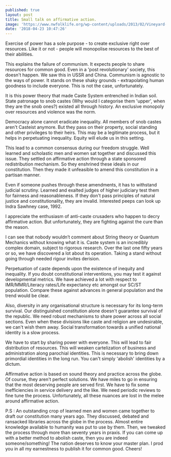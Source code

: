 ```yaml
---
published: true
layout: post
title: Small talk on affirmative action.
image: 'https://www.nwfolklife.org/wp-content/uploads/2013/02/Vineyard-March.jpg'
date: '2018-04-23 10:47:26'
---
```

Exercise of power has a sole purpose - to create exclusive right over resources. Like it or not - people will monopolise resources to the best of their abilities.

This explains the failure of communism. It expects people to share resources for common good. Even in a 'post revolutionary' society, this doesn't happen. We saw this in USSR and China. Communism is agnostic to the ways of power. It stands on these shaky grounds - extrapolating human goodness to include everyone. This is not the case, unfortunately.

It is this power theory that made Caste System entrenched in Indian soil. State patronage to snob castes (Why would I categorise them 'upper', when they are the snob ones?) existed all through history. An exclusive monopoly over resources and violence was the norm. 

Democracy alone cannot eradicate inequality. All members of snob castes aren't Casteist anymore. But they pass on their property, social standing and other privileges to their heirs. This may be a legitimate process, but it helps in perpetuating inequality.  Equity will elude us in this setting.

This lead to a common consensus during our freedom struggle. Well learned and scholastic men and women sat together and discussed this issue. They settled on affirmative action through a state sponsored redistribution mechanism. So they enshrined these ideals in our constitution. Then they made it unfeasible to amend this constitution in a partisan manner.  

Even if someone pushes through these amendments, it has to withstand judicial scrutiny. Learned and exalted judges of higher judiciary test them for fairness and reasonableness. If they don't pass principles of natural justice and constitutionality, they are invalid. Interested peeps can look up Indra Sawhney case, 1992.

I appreciate the enthusiasm of anti-caste crusaders who happen to decry affirmative action. But unfortunately, they are fighting against the cure than the reason.

I can see that nobody wouldn’t comment about String theory or Quantum Mechanics without knowing what it is. Caste system is an incredibly complex domain, subject to rigorous research. Over the last one fifty years or so, we have discovered a lot about its operation. Taking a stand without going through needed rigour invites derision.

Perpetuation of caste depends upon the existence of inequity and inequality. If you doubt constitutional interventions, you may test it against developmental metrics. We have achieved a lot with respect to IMR/MMR/Literacy rates/Life expectancy etc amongst our SC/ST population. Compare these against advances in general population and the trend would be clear.  

Also, diversity in any organisational structure is necessary for its long-term survival. Our distinguished constitution alone doesn't guarantee survival of the republic. We need robust mechanisms to share power across all social sections. Even when these divisions like caste and religion are undesirable, we can't wish them away. Social transformation towards a unified national identity is a slow process.

We have to start by sharing power with everyone. This will lead to  fair distribution of resources. This will weaken cartelization of business and administration along parochial identities. This is necessary to bring down primordial identities in the long run. You can't simply 'abolish' identities by a dictum.

Affirmative action is based on sound theory and practice across the globe. Of course, they aren't perfect solutions. We have miles to go in ensuring that the most deserving people are served first. We have to fix some inefficiencies in service delivery and the like. We need periodic reviews to fine tune the process. Unfortunately, all these nuances are lost in the melee around affirmative action.

P.S : An outstanding crop of learned men and women came together to draft our constitution many years ago. They discussed, debated and ransacked libraries across the globe in the process. Almost entire knowledge available to humanity was put to use by them. Then, we tweaked the process through more than seventy years in praxis. If you can come up with a better method to abolish caste, then you are indeed someone/something! The nation deserves to know your master plan. I prod you in all my earnestness to publish it for common good. Cheers!

